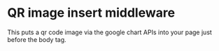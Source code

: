 # QR image insert middleware

This puts a qr code image via the google chart APIs into your page just before
the body tag.
